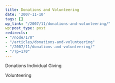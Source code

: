 ```yaml
---
title: Donations and Volunteering
date: '2007-11-10'
tags: []
wp_link: "/2007/11/donations-and-volunteering/"
wp:post_type: post
redirects:
- "/node/170"
- "/articles/donations-and-volunteering"
- "/2007/11/donations-and-volunteering/"
- "/?p=170"
---
```


Donations Individual Giving

Volunteering

